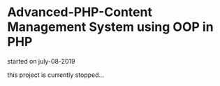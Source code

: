 # Advanced-PHP-Content Management System using OOP in PHP

started on july-08-2019

this project is currently stopped...

